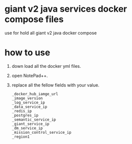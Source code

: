 # giant v2 java services  docker compose files
use for hold all giant v2 java docker compose



# how to use
1. down load all the docker yml files.
2. open NotePad++.
3. replace all the fellow fields with your value.

   ```
   _docker_hub_iamge_url
   _image_version
   _log_service_ip
   _data_service_ip
   _redis_ip
   _postgres_ip
   _semantic_service_ip
   _giant_service_ip
   _dm_service_ip
   _mission_control_service_ip
   _region1
  ```
   
   
   
